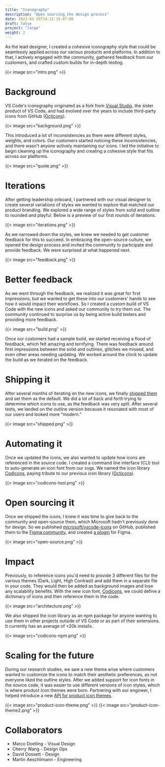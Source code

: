 ```yaml
---
title: "Iconography"
description: "Open sourcing the design process"
date: 2023-03-26T14:12:15-07:00
draft: false
project: "large"
weight: 2
---
```


As the lead designer, I created a cohesive iconography style that could be seamlessly applied across our various products and platforms. In addition to that, I actively engaged with the community, gathered feedback from our customers, and crafted custom builds for in-depth testing.

{{< image src="intro.png" >}}

# Background

VS Code's iconography originated as a fork from [Visual Studio](https://visualstudio.microsoft.com/vs/), the sister product of VS Code, and had evolved over the years to include third-party icons from GitHub ([Octicons](https://primer.github.io/octicons/)).

{{< image src="background.png" >}}

This introduced a lot of inconsistencies as there were different styles, weights, and colors. Our customers started noticing these inconsistencies, and there wasn't anyone actively maintaining our icons. I led the initiative to begin cleaning up the iconography and creating a cohesive style that fits across our platforms.

{{< image src="quote.png" >}}

# Iterations

After getting leadership onboard, I partnered with our visual designer to create several variations of styles we wanted to explore that matched our product branding. We explored a wide range of styles from solid and outline to rounded and playful. Below is a preview of our first rounds of iterations.

{{< image src="iterations.png" >}}

As we narrowed down the styles, we knew we needed to get customer feedback for this to succeed. In embracing the open-source culture, we opened the design process and invited the community to participate and provide feedback. We were surprised at what happened next.

{{< image src="feedback.png" >}}

# Better feedback

As we went through the feedback, we realized it was great for first impressions, but we wanted to get these into our customers' hands to see how it would impact their workflows. So I created a custom build of VS Code with the new icons and asked our community to try them out. The community continued to surprise us by being active build testers and providing more feedback.

{{< image src="build.png" >}}

Once our customers had a sample build, we started receiving a flood of feedback, which felt amazing and terrifying. There was feedback around first impressions between the solid and outlines, glitches we missed, and even other areas needing updating. We worked around the clock to update the build as we iterated on the feedback.

# Shipping it

After several months of iterating on the new icons, we finally [shipped them](https://code.visualstudio.com/updates/v1_37#_new-product-icons) and set them as the default. We did a lot of back and forth trying to determine which icons to use, as the feedback was very split. After several tests, we landed on the outline version because it resonated with most of our users and looked more “modern.”

{{< image src="shipped.png" >}}

# Automating it

Once we updated the icons, we also wanted to update how icons are referenced in the source code. I created a command line interface (CLI) tool to auto-generate an icon font from our svgs. We named the icon library [Codicons](https://github.com/microsoft/vscode-codicons/), paying tribute to our previous icon library ([Octicons](https://primer.style/design/foundations/icons/)).

{{< image src="codicons-tool.png" >}}

# Open sourcing it

Once we shipped the icons, I knew it was time to give back to the community and open-source them, which Microsoft hadn't previously done for design. So we published [microsoft/vscode-icons](https://github.com/microsoft/vscode-icons) on GitHub, published them to the [Figma community](https://www.figma.com/c/file/768673354734944365), and created [a plugin](https://www.figma.com/community/plugin/786075219184960694) for Figma.

{{< image src="open-source.png" >}}

# Impact

Previously, to reference icons you'd need to provide 3 different files for the various themes (Dark, Light, High Contrast) and add them in a separate file in your code. They would then be added as background images and lose any scalability benefits. With the new icon font, [Codicons](https://github.com/microsoft/vscode-codicons/), we could define a dictionary of icons and then reference them in the code.

{{< image src="architecture.png" >}}

We also shipped the icon library as an npm package for anyone wanting to use them in other projects outside of VS Code or as part of their extensions. It currently has an average of +20k installs.

{{< image src="codicons-npm.png" >}}

# Scaling for the future

During our research studies, we saw a new theme arise where customers wanted to customize the icons to match their aesthetic preferences, as not everyone liked the outline styles. After we added support for icon fonts in the source code, it was easier to use different versions of icon styles, which is where product icon themes were born. Partnering with our engineer, I helped introduce a new [API for product icon themes](https://code.visualstudio.com/api/extension-guides/product-icon-theme).

{{< image src="product-icon-theme.png" >}}
{{< image src="product-icon-theme2.png" >}}

# Collaborators

- Marco Doelling - Visual Design
- Cherry Wang - Design Ops
- David Dossett - Design
- Martin Aeschlimann - Engineering